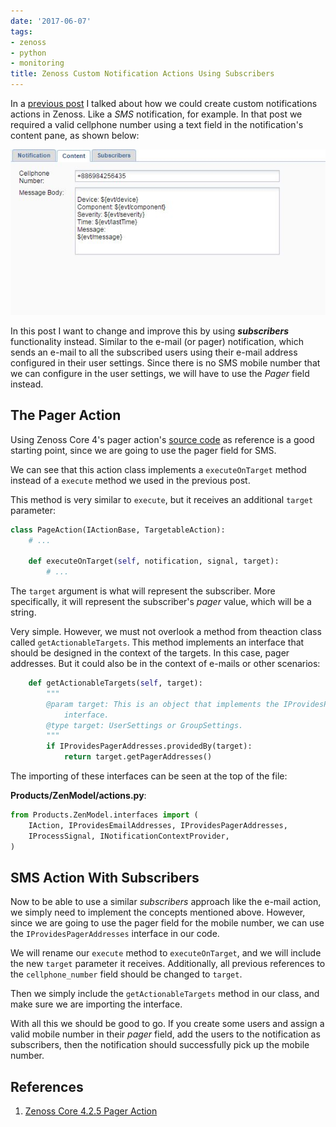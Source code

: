 ```yaml
---
date: '2017-06-07'
tags:
- zenoss
- python
- monitoring
title: Zenoss Custom Notification Actions Using Subscribers
---
```


In a [previous post](/posts/custom-notification-action-types-in-zenoss.html) I talked about how we could create custom notifications actions in Zenoss. Like a *SMS* notification, for example. In that post we required a valid cellphone number using a text field in the notification's content pane, as shown below:

![Notification Content](/posts/custom-notification-action-types-in-zenoss/sms_action.jpg)

In this post I want to change and improve this by using _**subscribers**_ functionality instead. Similar to the e-mail (or pager) notification, which sends an e-mail to all the subscribed users using their e-mail address configured in their user settings. Since there is no SMS mobile number that we can configure in the user settings, we will have to use the *Pager* field instead.

## The Pager Action

Using Zenoss Core 4's pager action's [source code](https://github.com/aalvrz/zenoss-core-425/blob/master/usr/local/zenoss/Products/ZenModel/actions.py#L449) as reference is a good starting point, since we are going to use the pager field for SMS.

We can see that this action class implements a `executeOnTarget` method instead of a `execute` method we used in the previous post.

<!--more-->

This method is very similar to `execute`, but it receives an additional `target` parameter:

```python
class PageAction(IActionBase, TargetableAction):
    # ...

    def executeOnTarget(self, notification, signal, target):
        # ...
```

The `target` argument is what will represent the subscriber. More specifically, it will represent the subscriber's *pager* value, which will be a string.

Very simple. However, we must not overlook a method from theaction class called `getActionableTargets`. This method implements an interface that should be designed in the context of the targets. In this case, pager addresses. But it could also be in the context of e-mails or other scenarios:

```python
    def getActionableTargets(self, target):
        """
        @param target: This is an object that implements the IProvidesPagerAddresses
            interface.
        @type target: UserSettings or GroupSettings.
        """
        if IProvidesPagerAddresses.providedBy(target):
            return target.getPagerAddresses()
```

The importing of these interfaces can be seen at the top of the file:

**Products/ZenModel/actions.py**:

```python
from Products.ZenModel.interfaces import (
    IAction, IProvidesEmailAddresses, IProvidesPagerAddresses,
    IProcessSignal, INotificationContextProvider,
)
```

## SMS Action With Subscribers

Now to be able to use a similar *subscribers* approach like the e-mail action, we simply need to implement the concepts mentioned above. However, since we are going to use the pager field for the mobile number, we can use the `IProvidesPagerAddresses` interface in our code.

We will rename our `execute` method to `executeOnTarget`, and we will include the new `target` parameter it receives. Additionally, all previous references to the `cellphone_number` field should be changed to `target`.

Then we simply include the `getActionableTargets` method in our class, and make sure we are importing the interface.

With all this we should be good to go. If you create some users and assign a valid mobile number in their *pager* field, add the users to the notification as subscribers, then the notification should successfully pick up the mobile number.

## References

1. [Zenoss Core 4.2.5 Pager Action](https://github.com/aalvrz/zenoss-core-425/blob/master/usr/local/zenoss/Products/ZenModel/actions.py#L449)
